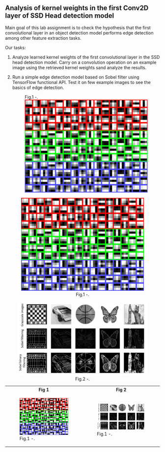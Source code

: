 <h2>Analysis of kernel weights in the first Conv2D layer of SSD Head detection model</h2>

Main goal of this lab assignment is to check the hypothesis that the first convolutional layer in an object detection model performs edge detection among other feature extraction tasks.

Our tasks:
1. Analyze learned kernel weights of the first convolutional layer in the SSD head detection model. Carry on a convolution operation on an example image using the retrieved kernel weights sand analyze the results.
2. Run a simple edge detection model based on Sobel filter using TensorFlow functional API. Test it on few example images to see the basics of edge detection.

      <figure>
         <caption>Fig.1 -.</caption>
        <img src="Lab_2_1.png" width="400px"/>
         
      </figure> 

<div align="center">
  <figure>
    <img src="Lab_2_1.png" width="400px"/>
    <figcaption>Fig.1 -.</figcaption>
  </figure> 
  
  <figure>
    <img src="Lab_2_2.png" width="550px"/>
    <figcaption>Fig.2 -.</figcaption>
  </figure> 
</div>

<table>
  <tr>
        <th>Fig 1</th>
        <th>Fig 2</th>
  </tr>
  <tr>
    <td>
      <figure>
        <img src="Lab_2_1.png" width="400px"/>
        <figcaption>Fig.1 -.</figcaption>
      </figure> 
    </td>
    <td>
      <figure>
        <img src="Lab_2_2.png" width="400px">
        <figcaption>Fig.1 -.</figcaption>
      </figure> 
    </td>
  </tr>
</table>
